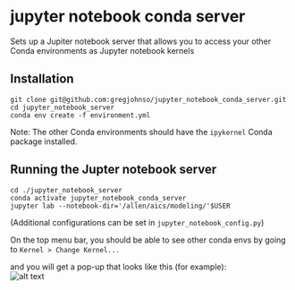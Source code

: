 # jupyter notebook conda server
Sets up a Jupiter notebook server that allows you to access your other Conda environments as Jupyter notebook kernels

## Installation
```
git clone git@github.com:gregjohnso/jupyter_notebook_conda_server.git
cd jupyter_notebook_server
conda env create -f environment.yml
```
Note: The other Conda environments should have the `ipykernel` Conda package installed.

## Running the Jupter notebook server

```
cd ./jupyter_notebook_server
conda activate jupyter_notebook_conda_server
jupyter lab --notebook-dir='/allen/aics/modeling/'$USER
```

(Additional configurations can be set in `jupyter_notebook_config.py`)

On the top menu bar, you should be able to see other conda envs by going to 
`Kernel > Change Kernel...`

and you will get a pop-up that looks like this (for example):  
![alt text](./kernel_examples.png "Examples of kernels to select from")
